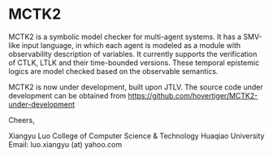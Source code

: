 # MCTK2
MCTK2 is a symbolic model checker for multi-agent systems. It has a SMV-like input language, in which each agent is modeled as a module with observability description of variables. It currently supports the verification of CTLK, LTLK and their time-bounded versions. These temporal epistemic logics are model checked based on the observable semantics.

MCTK2 is now under development, built upon JTLV. The source code under development can be obtained from https://github.com/hovertiger/MCTK2-under-development 

Cheers,

Xiangyu Luo
College of Computer Science & Technology
Huaqiao University
Email: luo.xiangyu (at) yahoo.com

